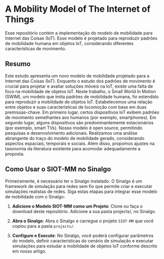 
# A Mobility Model of The Internet of Things 

Esse repositório contém a implementação do modelo de mobilidade para Internet das Coisas (IoT). Esse modelo é projetado para reproduzir padrões de mobilidade humana em objetos IoT, considerando diferentes características de movimento.

## Resumo

Este estudo apresenta um novo modelo de mobilidade projetado para a Internet das Coisas (IoT). Enquanto o estudo dos padrões de movimento é crucial para projetar e avaliar soluções móveis na IoT, existe uma falta de foco na mobilidade de objetos IoT. Neste trabalho, o Small World In Motion (SWIM), um modelo que imita padrões de mobilidade humana, foi estendido para reproduzir a mobilidade de objetos IoT. Estabelecemos uma relação entre objetos e suas características de locomoção com base em duas premissas-chave. Em primeiro lugar, certos dispositivos IoT exibem padrões de movimento semelhantes aos humanos (por exemplo, smartphones). Em segundo lugar, alguns dispositivos são predominantemente estacionários (por exemplo, smart TVs). Nosso modelo é open source, permitindo pesquisas e desenvolvimento adicionais. Realizamos uma análise abrangente do traço do modelo de mobilidade gerado, considerando aspectos espaciais, temporais e sociais. Além disso, propomos ajustes na taxonomia da literatura existente para acomodar adequadamente a proposta.


## Como Usar o SIOT-MM no Sinalgo

Primeiramente, é necessário ter o Sinalgo instalado. O Sinalgo é um framework de simulação para redes sem fio que permite criar e executar simulações realistas de redes. Siga estas etapas para integrar esse modelo de mobilidade com o Sinalgo:

1. **Adicione o Modelo SIOT-MM como um Projeto**: Clone ou faça o download deste repositório. Adicione a sua pasta projects/, no Sinalgo.

2. **Abra o Sinalgo**: Abra o Sinalgo e carregue o projeto `SIOT-MM` que você copiou para a pasta `projects/`.

3. **Configure e Execute**: No Sinalgo, você poderá configurar parâmetros do modelo, definir características do cenário de simulação e executar simulações para estudar a mobilidade de objetos IoT conforme descrito em nosso artigo.



